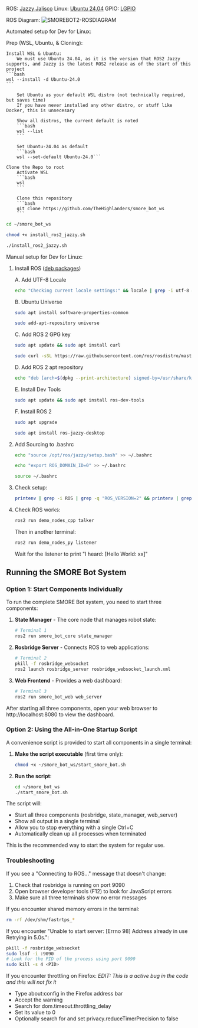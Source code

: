 ROS: [Jazzy Jalisco](https://docs.ros.org/en/jazzy/Releases/Release-Jazzy-Jalisco.html)
Linux: [Ubuntu 24.04](https://ubuntu.com/download/desktop)
GPIO: [LGPIO](https://pypi.org/project/lgpio/)

ROS Diagram:
![SMOREBOT2-ROSDIAGRAM](https://github.com/user-attachments/assets/b6c1f9b7-fe85-4e9a-a9c7-c604d9300402)

Automated setup for Dev for Linux:

Prep (WSL, Ubuntu, & Cloning):

    Install WSL & Ubuntu:
        We must use Ubuntu 24.04, as it is the version that ROS2 Jazzy supports, and Jazzy is the latest ROS2 release as of the start of this project
    ```bash
    wsl --install -d Ubuntu-24.0
    ```

        Set Ubuntu as your default WSL distro (not technically required, but saves time)
        If you have never installed any other distro, or stuff like Docker, this is unnecesary

        Show all distros, the current default is noted
        ```bash
        wsl --list
        ```

        Set Ubuntu-24.04 as default
        ```bash
        wsl --set-default Ubuntu-24.0```

    Clone the Repo to root
        Activate WSL
        ```bash
        wsl
        ```

        Clone this repository
        ```bash
        git clone https://github.com/TheHighlanders/smore_bot_ws
        ```


```bash
cd ~/smore_bot_ws

chmod +x install_ros2_jazzy.sh

./install_ros2_jazzy.sh
```

Manual setup for Dev for Linux:
1. Install ROS ([deb packages](https://docs.ros.org/en/jazzy/Installation/Ubuntu-Install-Debs.html))

   A. Add UTF-8 Locale
    ```bash
    echo "Checking current locale settings:" && locale | grep -i utf-8 && echo "UTF-8 locale detected" || (echo "Setting up UTF-8 locale..." && sudo apt update && sudo apt install -y locales && sudo locale-gen en_US en_US.UTF-8 && sudo update-locale LC_ALL=en_US.UTF-8 LANG=en_US.UTF-8 && export LANG=en_US.UTF-8 && echo "New locale settings:" && locale)
    ```

    B. Ubuntu Universe
    ```bash
    sudo apt install software-properties-common
    
    sudo add-apt-repository universe
    ```

    C. Add ROS 2 GPG key
    ```bash
    sudo apt update && sudo apt install curl
    
    sudo curl -sSL https://raw.githubusercontent.com/ros/rosdistro/master/ros.key -o /usr/share/keyrings/ros-archive-keyring.gpg
    ```

    D. Add ROS 2 apt repository
    ```bash
    echo "deb [arch=$(dpkg --print-architecture) signed-by=/usr/share/keyrings/ros-archive-keyring.gpg] http://packages.ros.org/ros2/ubuntu $(. /etc/os-release && echo $UBUNTU_CODENAME) main" | sudo tee /etc/apt/sources.list.d/ros2.list > /dev/null
    ```

    E. Install Dev Tools
    ```bash
    sudo apt update && sudo apt install ros-dev-tools
    ```

    F. Install ROS 2
    ```bash
    sudo apt upgrade
    
    sudo apt install ros-jazzy-desktop
    ```

3. Add Sourcing to .bashrc
    ```bash
    echo "source /opt/ros/jazzy/setup.bash" >> ~/.bashrc
    
    echo "export ROS_DOMAIN_ID=0" >> ~/.bashrc
    
    source ~/.bashrc
    ```

4. Check setup:
    ```bash
    printenv | grep -i ROS | grep -q "ROS_VERSION=2" && printenv | grep -i ROS | grep -q "ROS_PYTHON_VERSION=3" && printenv | grep -i ROS | grep -q "ROS_DISTRO=jazzy" && printenv | grep -i ROS | grep -q "ROS_DOMAIN_ID=0" && echo "All ROS environment variables are correctly set!" || echo "Some ROS environment variables are missing or incorrect."
    ```

5. Check ROS works:
    ```bash
    ros2 run demo_nodes_cpp talker
    ```

    Then in another terminal:

    ```bash
    ros2 run demo_nodes_py listener
    ```
    
    Wait for the listener to print "I heard: [Hello World: xx]"

## Running the SMORE Bot System

### Option 1: Start Components Individually

To run the complete SMORE Bot system, you need to start three components:

1. **State Manager** - The core node that manages robot state:
    ```bash
    # Terminal 1
    ros2 run smore_bot_core state_manager
    ```

2. **Rosbridge Server** - Connects ROS to web applications:
    ```bash
    # Terminal 2
    pkill -f rosbridge_websocket
    ros2 launch rosbridge_server rosbridge_websocket_launch.xml
    ```

3. **Web Frontend** - Provides a web dashboard:
    ```bash
    # Terminal 3
    ros2 run smore_bot_web web_server
    ```

After starting all three components, open your web browser to http://localhost:8080 to view the dashboard.

### Option 2: Using the All-in-One Startup Script

A convenience script is provided to start all components in a single terminal:

1. **Make the script executable** (first time only):
    ```bash
    chmod +x ~/smore_bot_ws/start_smore_bot.sh
    ```

2. **Run the script**:
    ```bash
    cd ~/smore_bot_ws
    ./start_smore_bot.sh
    ```

The script will:
- Start all three components (rosbridge, state_manager, web_server)
- Show all output in a single terminal
- Allow you to stop everything with a single Ctrl+C
- Automatically clean up all processes when terminated

This is the recommended way to start the system for regular use.

### Troubleshooting

If you see a "Connecting to ROS..." message that doesn't change:
1. Check that rosbridge is running on port 9090
2. Open browser developer tools (F12) to look for JavaScript errors
3. Make sure all three terminals show no error messages

If you encounter shared memory errors in the terminal:
```bash
rm -rf /dev/shm/fastrtps_*
```

If you encounter "Unable to start server: [Errno 98] Address already in use Retrying in 5.0s.":
```bash
pkill -f rosbridge_websocket
sudo lsof -i :9090
# Look for the PID of the process using port 9090
sudo kill -s 4 <PID>
```

If you encounter throttling on Firefox: _EDIT: This is a active bug in the code and this will not fix it_
- Type about:config in the Firefox address bar
- Accept the warning
- Search for dom.timeout.throttling_delay
- Set its value to 0
- Optionally search for and set privacy.reduceTimerPrecision to false
